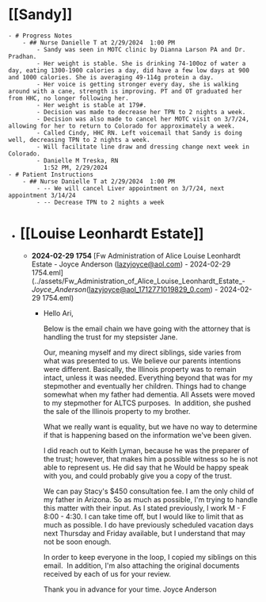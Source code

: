 # [[Sandy]]
	- # Progress Notes
		- ## Nurse Danielle T at 2/29/2024  1:00 PM
			- Sandy was seen in MOTC clinic by Dianna Larson PA and Dr. Pradhan.
			- Her weight is stable. She is drinking 74-100oz of water a day, eating 1300-1900 calories a day, did have a few low days at 900 and 1000 calories. She is averaging 49-114g protein a day.
			- Her voice is getting stronger every day, she is walking around with a cane, strength is improving. PT and OT graduated her from HHC, no longer following her.
			- Her weight is stable at 179#.
			- Decision was made to decrease her TPN to 2 nights a week.
			- Decision was also made to cancel her MOTC visit on 3/7/24, allowing for her to return to Colorado for approximately a week.
			- Called Cindy, HHC RN. Left voicemail that Sandy is doing well, decreasing TPN to 2 nights a week.
			- Will facilitate line draw and dressing change next week in Colorado.
			- Danielle M Treska, RN
			  1:52 PM, 2/29/2024
	- # Patient Instructions
		- ## Nurse Danielle T at 2/29/2024  1:00 PM
			- -- We will cancel Liver appointment on 3/7/24, next appointment 3/14/24
			- -- Decrease TPN to 2 nights a week
- # [[Louise Leonhardt Estate]]
	- **2024-02-29 1754** [Fw  Administration of Alice Louise Leonhardt Estate - Joyce Anderson (lazyjoyce@aol.com) - 2024-02-29 1754.eml](../assets/Fw_Administration_of_Alice_Louise_Leonhardt_Estate_-_Joyce_Anderson_(lazyjoyce@aol_1712771019829_0.com) - 2024-02-29 1754.eml)
		- Hello Ari,
		  
		  Below is the email chain we have going with the attorney that is handling the trust for my stepsister Jane.
		  
		  Our, meaning myself and my direct siblings, side varies from what was presented to us. We believe our parents intentions were different. Basically, the Illinois property was to remain intact, unless it was needed. Everything beyond that was for my stepmother and eventually her children. Things had to change somewhat when my father had dementia. All Assets were moved to my stepmother for ALTCS purposes.  In addition, she pushed the sale of the Illinois property to my brother.
		  
		  What we really want is equality, but we have no way to determine if that is 
		  happening based on the information we've been given.
		  
		  I did reach out to Keith Lyman, because he was the preparer of the trust; however, that makes him a possible witness so he is not able to represent us. He did say that he Would be happy speak with you, and could probably give you a copy of the trust.
		  
		  We can pay Stacy's $450 consultation fee. I am the only child of my father in Arizona. So as much as possible, I'm trying to handle this matter with their input. As I stated previously, I work M - F 8:00 - 4:30. I can take time off, but I would like to limit that as much as possible. I do have previously scheduled vacation days next Thursday and Friday available, but I understand that may not be soon enough.
		  
		  In order to keep everyone in the loop, I copied my siblings on this email.  In addition, I'm also attaching the original documents received by each of us for your review.
		  
		  Thank you in advance for your time.
		  Joyce Anderson
